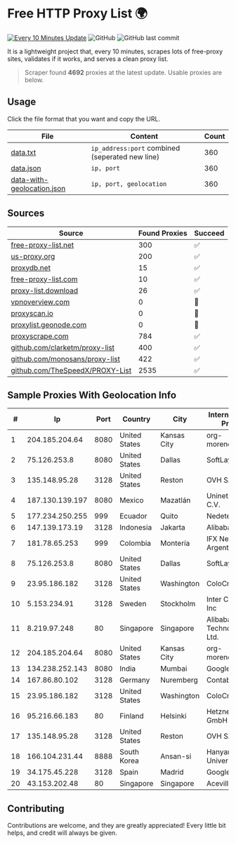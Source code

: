 
# Free HTTP Proxy List 🌍

[![Every 10 Minutes Update](https://github.com/mertguvencli/http-proxy-list/actions/workflows/main.yml/badge.svg?branch=main)](https://github.com/mertguvencli/http-proxy-list/actions/workflows/main.yml)
![GitHub](https://img.shields.io/github/license/mertguvencli/http-proxy-list)
![GitHub last commit](https://img.shields.io/github/last-commit/mertguvencli/http-proxy-list)

It is a lightweight project that, every 10 minutes, scrapes lots of free-proxy sites, validates if it works, and serves a clean proxy list.


> Scraper found **4692** proxies at the latest update. Usable proxies are below.

## Usage

Click the file format that you want and copy the URL.


|File|Content|Count|
|----|-------|-----|
|[data.txt](https://raw.githubusercontent.com/mertguvencli/http-proxy-list/main/proxy-list/data.txt)|`ip_address:port` combined (seperated new line)|360|
|[data.json](https://raw.githubusercontent.com/mertguvencli/http-proxy-list/main/proxy-list/data.json)|`ip, port`|360|
|[data-with-geolocation.json](https://raw.githubusercontent.com/mertguvencli/http-proxy-list/main/proxy-list/data-with-geolocation.json)|`ip, port, geolocation`|360|

## Sources

|Source|Found Proxies|Succeed|
|------|-------------|-------|
|[free-proxy-list.net](https://free-proxy-list.net)|300|✅|
|[us-proxy.org](https://www.us-proxy.org)|200|✅|
|[proxydb.net](http://proxydb.net)|15|✅|
|[free-proxy-list.com](https://free-proxy-list.com/?page=&port=&type%5B%5D=http&type%5B%5D=https&up_time=0&search=Search)|10|✅|
|[proxy-list.download](https://www.proxy-list.download/HTTP)|26|✅|
|[vpnoverview.com](https://vpnoverview.com/privacy/anonymous-browsing/free-proxy-servers)|0|🚫|
|[proxyscan.io](https://www.proxyscan.io)|0|🚫|
|[proxylist.geonode.com](https://proxylist.geonode.com/api/proxy-list?limit=300&page=1&sort_by=lastChecked&sort_type=desc&protocols=http,https)|0|🚫|
|[proxyscrape.com](https://api.proxyscrape.com/v2/?request=displayproxies&protocol=http&timeout=10000&country=all&ssl=all&anonymity=all)|784|✅|
|[github.com/clarketm/proxy-list](https://raw.githubusercontent.com/clarketm/proxy-list/master/proxy-list-raw.txt)|400|✅|
|[github.com/monosans/proxy-list](https://raw.githubusercontent.com/monosans/proxy-list/main/proxies/http.txt)|422|✅|
|[github.com/TheSpeedX/PROXY-List](https://raw.githubusercontent.com/TheSpeedX/PROXY-List/master/http.txt)|2535|✅|


## Sample Proxies With Geolocation Info

|#|Ip|Port|Country|City|Internet Service Provider|
|-|--|----|-------|----|-------------------------|
|1|204.185.204.64|8080|United States|Kansas City|org-morenet.more.net|
|2|75.126.253.8|8080|United States|Dallas|SoftLayer|
|3|135.148.95.28|3128|United States|Reston|OVH SAS|
|4|187.130.139.197|8080|Mexico|Mazatlán|Uninet S.A. de C.V.|
|5|177.234.250.255|999|Ecuador|Quito|Nedetel S.A.|
|6|147.139.173.19|3128|Indonesia|Jakarta|Alibaba.com LLC|
|7|181.78.65.253|999|Colombia|Montería|IFX Networks Argentina S.R.L|
|8|75.126.253.8|8080|United States|Dallas|SoftLayer|
|9|23.95.186.182|3128|United States|Washington|ColoCrossing|
|10|5.153.234.91|3128|Sweden|Stockholm|Inter Connects Inc|
|11|8.219.97.248|80|Singapore|Singapore|Alibaba (US) Technology Co., Ltd.|
|12|204.185.204.64|8080|United States|Kansas City|org-morenet.more.net|
|13|134.238.252.143|8080|India|Mumbai|Google LLC|
|14|167.86.80.102|3128|Germany|Nuremberg|Contabo GmbH|
|15|23.95.186.182|3128|United States|Washington|ColoCrossing|
|16|95.216.66.183|80|Finland|Helsinki|Hetzner Online GmbH|
|17|135.148.95.28|3128|United States|Reston|OVH SAS|
|18|166.104.231.44|8888|South Korea|Ansan-si|Hanyang University|
|19|34.175.45.228|3128|Spain|Madrid|Google LLC|
|20|43.153.202.48|80|Singapore|Singapore|Aceville Pte.ltd|



## Contributing

Contributions are welcome, and they are greatly appreciated! Every
little bit helps, and credit will always be given.

